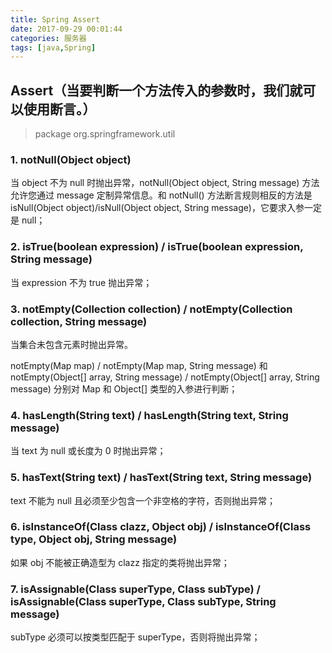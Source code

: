 ```yaml
---
title: Spring Assert
date: 2017-09-29 00:01:44
categories: 服务器
tags: [java,Spring]
---
```

## Assert（当要判断一个方法传入的参数时，我们就可以使用断言。）
>package org.springframework.util

### 1. notNull(Object object) 

当 object 不为 null 时抛出异常，notNull(Object object, String message) 方法允许您通过 message 定制异常信息。和 notNull() 方法断言规则相反的方法是 isNull(Object object)/isNull(Object object, String message)，它要求入参一定是 null；

### 2. isTrue(boolean expression) / isTrue(boolean expression, String message) 

当 expression 不为 true 抛出异常；

### 3. notEmpty(Collection collection) / notEmpty(Collection collection, String message) 

当集合未包含元素时抛出异常。

notEmpty(Map map) / notEmpty(Map map, String message) 和 notEmpty(Object[] array, String message) / notEmpty(Object[] array, String message) 分别对 Map 和 Object[] 类型的入参进行判断；

### 4. hasLength(String text) / hasLength(String text, String message)  

当 text 为 null 或长度为 0 时抛出异常；

### 5. hasText(String text) / hasText(String text, String message)  

text 不能为 null 且必须至少包含一个非空格的字符，否则抛出异常；

### 6. isInstanceOf(Class clazz, Object obj) / isInstanceOf(Class type, Object obj, String message)  

如果 obj 不能被正确造型为 clazz 指定的类将抛出异常；

### 7. isAssignable(Class superType, Class subType) / isAssignable(Class superType, Class subType, String message)  

subType 必须可以按类型匹配于 superType，否则将抛出异常；